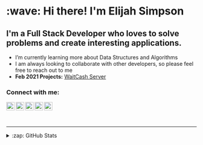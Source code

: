 <h1 align="left" id="elijah-title">:wave: Hi there! I'm Elijah Simpson</h1>

## I'm a Full Stack Developer who loves to solve problems and create interesting applications.

- I’m currently learning more about Data Structures and Algorithms
- I am always looking to collaborate with other developers, so please feel free to reach out to me
- <strong>Feb 2021 Projects:</strong> <a href='https://github.com/elijahsimpsonn/waitcashv2-server'>WaitCash Server</a>


### Connect with me:

[<img align="left" alt="elijahsimpson.com" width="22px" src="https://img.icons8.com/plasticine/44/000000/resume-website.png" />][website]
[<img align="left" alt="elijahsimpson | YouTube" width="22px" src="https://img.icons8.com/plasticine/44/000000/youtube.png"/>][youtube]
[<img align="left" alt="elijahsimpsonn | Twitter" width="22px" src="https://img.icons8.com/fluent/44/000000/twitter.png"/>][twitter]
[<img align="left" alt="Elijah Simpson | LinkedIn" width="22px" src="https://img.icons8.com/fluent/44/000000/linkedin.png"/>][linkedin]
[<img align="left" alt="elijahsimpsonn | Instagram" width="22px" src="https://img.icons8.com/fluent/44/000000/instagram-new.png"/>][instagram]

<br />

<br />
<br />

---

<details>
  <summary>:zap: GitHub Stats</summary>

  <img align="left" alt="codeSTACKr's GitHub Stats" src="https://github-readme-stats.codestackr.vercel.app/api?username=elijahsimpsonn&show_icons=true&hide_border=true&theme=radical" />

</details>

[website]: https://elijahsimpson.com
[twitter]: https://twitter.com/elijahsimpsonn
[youtube]: https://www.youtube.com/channel/UC2U2vUgwTmp9Oy0zBnzCorw
[instagram]: https://instagram.com/elijahsimpsonn
[linkedin]: https://linkedin.com/in/elijahsimpson
